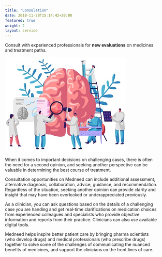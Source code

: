 ```yaml
---
title: "Consulation"
date: 2018-11-28T15:14:42+20:00 
featured: true
weight: 2
layout: service
---
```


Consult with experienced professionals for **new evaluations** on medicines and treatment paths.

![Medical Community](/images/illustrations/providers.jpg)
 
When it comes to important decisions on challenging cases, there is often the need for a second opinion, and seeking another perspective can be valuable in determining the best course of treatment. 

Consultation opportunities on Medneed can include additional assessment, alternative diagnosis, collaboration, advice, guidance, and recommendation. Regardless of the situation, seeking another opinion can provide clarity and insight that may have been overlooked or underappreciated previously.

As a clinician, you can ask questions based on the details of a challenging case you are handing and get real-time clarifications on medication choices from experienced colleagues and specialists who provide objective information and reports from their practice. Clinicians can also use available digital tools.

Medneed helps inspire better patient care by bringing pharma scientists (who develop drugs) and medical professionals (who prescribe drugs) together to solve some of the challenges of communicating the nuanced benefits of medicines, and support the clinicians on the front lines of care.



